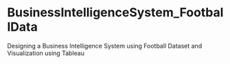 # BusinessIntelligenceSystem_FootballData
Designing a Business Intelligence System using Football Dataset and Visualization using Tableau 
